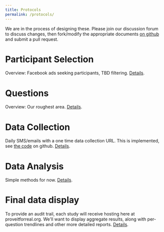 ```yaml
---
title: Protocols
permalink: /protocols/
---
```


We are in the process of designing these. Please join our discussion
forum to discuss changes, then fork/modify the appropriate documents
[on github](https://github.com/ProveItForReal/proveitforreal.github.io) and submit a pull request.

# Participant Selection

Overview: Facebook ads seeking participants, TBD filtering. [Details](/protocols/participant_selection).

# Questions

Overview: Our roughest area. [Details](/protocols/questions).

# Data Collection

Daily SMS/emails with a one time data collection URL. This is
implemented, see [the code](https://github.com/ProveItForReal/GLaDys)
on github. [Details](/protocols/data_collection).

# Data Analysis

Simple methods for now. [Details](/protocols/data_analysis).

# Final data display

To provide an audit trail, each study will receive hosting here at
proveitforreal.org. We'll want to display aggregate results, along
with per-question trendlines and other more detailed reports. [Details](/protocols/final_display).
